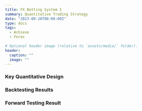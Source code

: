 ```yaml
---
title: FX Betting System I
summary: Quantitative Trading Strategy
date: "2023-09-28T00:00:00Z"
type: docs
tags: 
  - Achieve
  - Forex
    
# Optional header image (relative to `assets/media/` folder).
header:
  caption: ""
  image: ""
---
```


<div style="font-size: 14px;">

### Key Quantitative Design

### Backtesting Results

### Forward Testing Result

</div>
